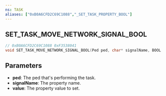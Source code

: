 ```yaml
---
ns: TASK
aliases: ["0xB0A6CFD2C69C1088","_SET_TASK_PROPERTY_BOOL"]
---
```

## SET_TASK_MOVE_NETWORK_SIGNAL_BOOL

```c
// 0xB0A6CFD2C69C1088 0xF3538041
void SET_TASK_MOVE_NETWORK_SIGNAL_BOOL(Ped ped, char* signalName, BOOL value);
```

## Parameters
* **ped**: The ped that's performing the task.
* **signalName**: The property name.
* **value**: The property value to set.


